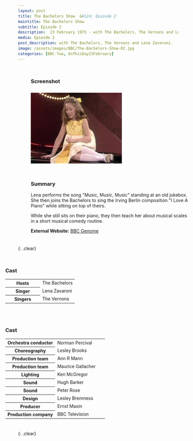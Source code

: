 ```yaml
---
layout: post
title: The Bachelors Show  &#124; Epiosde 2
maintitle: The Bachelors Show
subtitle: Epiosde 2
description:  23 February 1975 - with The Bachelors, The Vernons and Lena Zavaroni.
media: Epiosde 2
post_description: with The Bachelors, The Vernons and Lena Zavaroni.
image: /assets/images/BBC/The-Bachelors-Show-02.jpg
categories: [BBC-Two, OnThisDay23February]
---
```


<figure class="fig1">
<figcaption>
<h3 id="screenshot">Screenshot</h3>
</figcaption>
<img src="/assets/images/BBC/The-Bachelors-Show-02.jpg" class="full-width">
</figure>

<figure class="fig2">
<figcaption>
<h3 id="summary">Summary</h3>
<p>Lena performs the song &#34;Music, Music, Music&#34; standing at an old jukebox. She then joins the Bachelors to sing the Irving Berlin composition &#34;I Love A Piano&#34; while sitting on top of theirs.</p>
<p>While she still sits on their piano, they then teach her about musical scales in a short musical comedy routine.</p>
<p><strong>External Website:</strong> <a class="external-link" href="https://genome.ch.bbc.co.uk/schedules/bbctwo/england/1975-02-23#at-20.20">BBC Genome</a></p>
</figcaption>
</figure>

{: .clear}

<figure class="fig3">
<figcaption>
<h3 id="cast">Cast</h3>
<table>
<tr><th style="width:50%;">Hosts</th><td style="width:50%;">The Bachelors</td></tr>
<tr><th>Singer</th><td>Lena Zavaroni</td></tr>
<tr><th>Singers</th><td>The Vernons</td></tr>
</table>
</figcaption>
</figure>

<figure class="fig3">
<figcaption>
<h3 id="cast">Cast</h3>
<table>
<tr><th style="width:50%;">Orchestra conductor</th><td style="width:50%;">Norman Percival</td></tr>
<tr><th>Choreography</th><td>Lesley Brooks</td></tr>
<tr><th>Production team</th><td>Ann R Mann</td></tr>
<tr><th>Production team</th><td>Maurice Gallacher</td></tr>
<tr><th>Lighting</th><td>Ken McGregor</td></tr>
<tr><th>Sound</th><td>Hugh Barker</td></tr>
<tr><th>Sound</th><td>Peter Rose</td></tr>
<tr><th>Design</th><td>Lesley Bremness</td></tr>
<tr><th>Producer</th><td>Ernst Maxin</td></tr>
<tr><th>Production company</th><td>BBC Television</td></tr>
</table>
</figcaption>
</figure>

<br />{: .clear}

<style>
.fig1 {float:left; width:49%;}

.fig2 {float:right; width:49%;}

.fig3 {float:right; width:100%;}

figcaption {float:left; width:100%;}

@media screen and (orientation:portrait) {
.fig1, .fig2 {float:left; width:100%;}
figcaption {float:left; width:100%; margin-bottom: 10px;}
}
</style>


